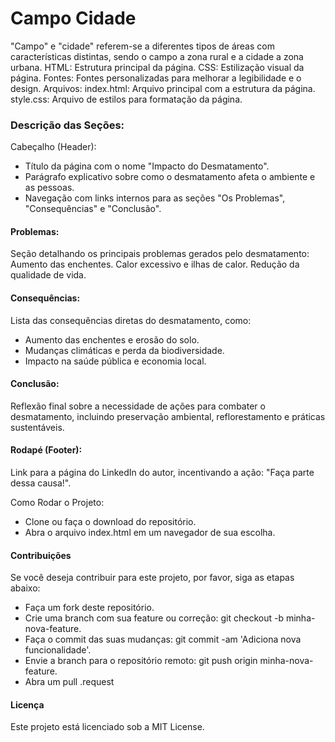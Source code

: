 # Campo Cidade 
"Campo" e "cidade" referem-se a diferentes tipos de áreas com características distintas, sendo o campo a zona rural e a cidade a zona urbana. 
HTML: Estrutura principal da página.
CSS: Estilização visual da página.
Fontes: Fontes personalizadas para melhorar a legibilidade e o design.
Arquivos:
index.html: Arquivo principal com a estrutura da página.
style.css: Arquivo de estilos para formatação da página.

### Descrição das Seções:
Cabeçalho (Header):
* Título da página com o nome "Impacto do Desmatamento".
* Parágrafo explicativo sobre como o desmatamento afeta o ambiente e as pessoas.
* Navegação com links internos para as seções "Os Problemas", "Consequências" e "Conclusão".

#### Problemas:

Seção detalhando os principais problemas gerados pelo desmatamento:
Aumento das enchentes.
Calor excessivo e ilhas de calor.
Redução da qualidade de vida.

#### Consequências:

Lista das consequências diretas do desmatamento, como:
* Aumento das enchentes e erosão do solo.
* Mudanças climáticas e perda da biodiversidade.
* Impacto na saúde pública e economia local.

#### Conclusão:

Reflexão final sobre a necessidade de ações para combater o desmatamento, incluindo preservação ambiental, reflorestamento e práticas sustentáveis.

#### Rodapé (Footer):

Link para a página do LinkedIn do autor, incentivando a ação: "Faça parte dessa causa!".

Como Rodar o Projeto:
* Clone ou faça o download do repositório.
* Abra o arquivo index.html em um navegador de sua escolha.

#### Contribuições
Se você deseja contribuir para este projeto, por favor, siga as etapas abaixo:
* Faça um fork deste repositório.
* Crie uma branch com sua feature ou correção: git checkout -b minha-nova-feature.
* Faça o commit das suas mudanças: git commit -am 'Adiciona nova funcionalidade'.
* Envie a branch para o repositório remoto: git push origin minha-nova-feature.
* Abra um pull .request

#### Licença
Este projeto está licenciado sob a MIT License.
